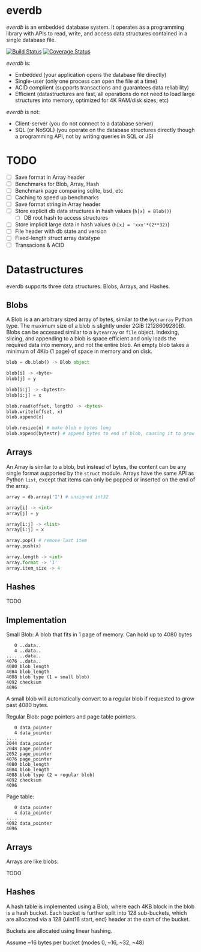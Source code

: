 everdb
======

*everdb* is an embedded database system. It operates
as a programming library with APIs to read, write, and access data structures contained in a single database file.

[![Build Status](https://travis-ci.org/Knio/everdb.svg)](https://travis-ci.org/Knio/everdb)
[![Coverage Status](https://img.shields.io/coveralls/Knio/everdb.svg)](https://coveralls.io/r/Knio/everdb)

*everdb* is:
* Embedded (your application opens the database file directly)
* Single-user (only one process can open the file at a time)
* ACID complient (supports transactions and guarantees data reliability)
* Efficient (datastructures are fast, all operations do not need to load
    large structures into memory, optimized for 4K RAM/disk sizes, etc)


*everdb* is not:
* Client-server (you do not connect to a database server)
* SQL (or NoSQL) (you operate on the database structures directly though a programming API, not by writing queries in SQL or JS)


TODO
====

- [ ] Save format in Array header
- [ ] Benchmarks for Blob, Array, Hash
- [ ] Benchmark page comparing sqlite, bsd, etc
- [ ] Caching to speed up benchmarks
- [ ] Save format string in Array header
- [ ] Store explicit db data structures in hash values (`h[x] = Blob()`)
    - [ ] DB root hash to access structures
- [ ] Store implicit large data in hash values (`h[x] = 'xxx'*(2**32)`)
- [ ] File header with db state and version
- [ ] Fixed-length struct array datatype
- [ ] Transacions & ACID

Datastructures
==============

everdb supports three data structures: Blobs, Arrays, and Hashes.


Blobs
-----

A Blob is a an arbitrary sized array of bytes, similar to the `bytrarray` Python type. The maximum size of a blob is slightly under 2GiB (2128609280B).
Blobs can be accessed similar to a `bytearray` or `file` object.
Indexing, slicing, and appending to a blob is space efficient and only loads the required data into memory, and not the entire blob. An empty blob takes a minimum of 4Kib (1 page) of space in memory and on disk.

```python
blob = db.blob() -> Blob object

blob[i] -> <byte>
blob[j] = y

blob[i:j] -> <bytestr>
blob[i:j] = x

blob.read(offset, length) -> <bytes>
blob.write(offset, x)
blob.append(x)

blob.resize(n) # make blob n bytes long
blob.append(bytestr) # append bytes to end of blob, causing it to grow in size

```

Arrays
------

An Array is similar to a blob, but instead of bytes, the content can be any single format supported by the `struct` module. Arrays have the same API as Python `list`, except that items can only be popped or inserted on the end of the array.

```python
array = db.array('I') # unsigned int32

array[i] -> <int>
array[j] = y

array[i:j] -> <list>
array[i:j] = x

array.pop() # remove last item
array.push(x)

array.length -> <int>
array.format -> 'I'
array.item_size -> 4
```

Hashes
------

TODO



Implementation
--------------

Small Blob: A blob that fits in 1 page of memory. Can hold up to 4080 bytes

```
   0 ..data..
   4 ..data..
.... ..data..
4076 ..data..
4080 blob_length
4084 blob_length
4088 blob type (1 = small blob)
4092 checksum
4096
```

A small blob will automatically convert to a regular blob if requested to
grow past 4080 bytes.

Regular Blob: page pointers and page table pointers.

```
   0 data_pointer
   4 data_pointer
....
2044 data_pointer
2048 page_pointer
2052 page_pointer
4076 page_pointer
4080 blob_length
4084 blob_length
4088 blob type (2 = regular blob)
4092 checksum
4096
```

Page table:

```
   0 data_pointer
   4 data_pointer
....
4092 data_pointer
4096
```


Arrays
------

Arrays are like blobs.

TODO



Hashes
------

A hash table is implemented using a Blob, where each 4KB block in the blob
is a hash bucket. Each bucket is further split into 128 sub-buckets,
which are allocated via a 128 {uint16 start, end} header at the start of
the bucket.

Buckets are allocated using linear hashing.

Assume ~16 bytes per bucket (modes 0, ~16, ~32, ~48)



























